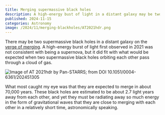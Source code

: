 ```yaml
---
title: Merging supermassive black holes
description: A high-energy bust of light in a distant galaxy may be two supermassive black holes orbiting each other and on the verge of merging.
published: 2024-11-15
categories: Astronomy
image: /2024/11/merging-blackholes/AT2021hdr.png
---
```


There may be two supermassive black holes in a distant galaxy on the [verge of merging][merging-blackholes].
A high-energy burst of light first observed in 2021 was not consistent with being a supernova,
but it did fit with what would be expected when two supermassive black holes orbiting each other pass through a cloud of gas.

[merging-blackholes]: https://www.universetoday.com/169323/two-supermassive-black-holes-on-the-verge-of-a-merger/

![Image of AT 2021hdr by Pan-STARRS; from [DOI 10.1051/0004-6361/202451305](https://doi.org/10.1051/0004-6361/202451305)](/2024/11/merging-blackholes/AT2021hdr.png)

What most caught my eye was that they are expected to merge in about 70,000 years.
These black holes are estimated to be about 2.7 light years away from each other,
and yet they must be radiating away so much energy in the form of gravitational waves
that they are close to merging with each other in a relatively short time, astronomically speaking.
